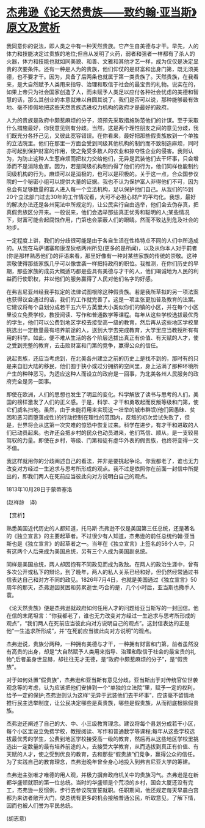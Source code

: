 # [杰弗逊《论天然贵族——致约翰·亚当斯》原文及赏析](https://www.vrrw.net/wx/12161.html)

我同意你的说法，即人类之中有一种天然贵族。它产生自美德与才干。早先，人的体力和技能决定过贵族的地位;但自从发明了火药，弱者和强者一样都有了杀人的火器，体力和技能也就如同美貌、和善、文雅和其他才艺一样，成为仅仅是决定显贵的次要条件。还有一种是人为的贵族，他们仰仗的是财富和出身门第，既无须美德，也不要才干。因为，具备了后两条也就属于第一类贵族了。天然贵族，在我看来，是大自然赋予人类用来指导、治理和取信于社会的最宝贵的礼物。说实在的，如果上帝只为社会国家创造了人，而未赋予人类足以应付各种社会忧虑的美德和智慧的话，那么其创业的本意就难以自圆其说了。我们是否可以说，那种能够最有效地、毫不掺假地把这些天然贵族选进权力机构的政府才是最好的政府。

人为的贵族是政府中颇惹麻烦的分子，须预先采取措施防范他们的计谋。至于采取什么措施最好，你我意见则有分歧。当然，这是两个理性朋友之间的意见分歧，我们既充分各抒己见，又彼此宽容错误。在你看来，最好把那些假贵族放到一个单独的立法院里。他们在那里一方面会受到同级其他机构的制约而不致制造麻烦，同时亦可起到保护财富的作用，使之免受多数人的农业和掠夺性企业的侵害。我则认为，为防止这种人生惹麻烦而把权力交给他们，无异是武装他们去干坏事，只会增添而不是消除危害。因为，若是同级机构制约得了他们的行为，他们同样也能制约同级机构的行为。麻烦可以是消极的，也可以是积极的。关于这一点，合众国参议院的一个秘密小组可以提供大量的证据。我也不认为保护富人非得他们不可，因为总会有足够数量的富人进入每一个立法机构，足以保护他们自己。从我们的15到20个立法部门过去30年的工作情况看，大可不必担心财产的平均化。我想，最好的解决办法还是各州宪法中所规定的，让公民实行自由选举，他们会去伪存真，把真假贵族区分开来。一般说来，他们会选举那些真正优秀和聪明的人;某些情况下，财富可能会起腐蚀作用，门第也会蒙蔽人们的眼睛。然而不致达到危及社会的地步。

一定程度上讲，我们的分歧很可能是由于各自生活在性格特点不同的人们中所造成的。从我在马萨诸塞和康涅狄格两州所见(更多的是所闻)，以及从你本人对于前者(你是那样熟悉他们)的评语来看，那里好像有一种对某些家族的传统的崇敬。这种崇敬使得那些家族几乎可以像世袭一样把持政府的职位。我推测，在你们历史的早期，那些家族的成员大概适巧都是些具有美德与才干的人，他们竭诚地为人民的利益而行使职权，并以他们的服务赢得了人民对他们名字的好感。



在弗吉尼亚州经我手拟定的法律试图根除这种假贵族。若是我所草拟的另一项法案也获得议会通过的话，我们的工作就完善了。这是一项主张更加普及教育的法案。它建议将每个县划分成若干五六平方英里大小类似你们的镇的小区，并在每个小区里设立免费学校，教授阅读、写作和普通数学等课程。每年从这些学校选拔最优秀的学生，他们可以公费到地区学校去接受高一级的教育，然后再从这些地区学校里挑选出一定数量最有培养前途的人，送到大学去完成教育，大学里应当教授所有有用的科学。如此，便不难从生活的各个阶层选拔出真正有价值、有天赋的人才，使之受到完整的教育，去击败财富和门第的竞争，赢得公众的信任。

说起贵族，还应当考虑到，在北美各州建立之前的历史上是找不到的，那时有的只是来自旧大陆的移民，他们囿于狭小或过分拥挤的空间里，身上沾满了那种环境所产生的种种恶习。为适应这种人而设立的政府是一回事，为北美各州人民服务的政府完全是另一回事。

即使在欧洲，人们的思想也发生了明显的变化。科学解放了读书与思考的人们，美国的榜样激发了人们的正义感。于是，科学、才干和勇敢起而反叛等级和门第，使它们威名扫地。虽然，由于未能将用来实现这一壮举的城市群氓(他们因愚昧、贫困和恶习而堕落成性)的行动控制在理性的范围内，反叛的初次尝试失败了，但是，世界将会从这第一次灾难的惊恐中恢复过来。科学在进步，有才干和进取的人们已动员起来。也许还会把乡村的民众也动员进来，他们笃信、顺从，是一支较易驾驭的力量。即使在乡村，等级、门第和徒有虚华外表的假贵族，也终将变得一文不值。

我这样就用你的分歧阐述自己的看法，并非是要挑起争论。你我都老了，谁也无力改变对方经过一生追求与思考所形成的观点。我不过是依照你在前面一封信中所提出的，即我们两人在死前应当彼此向对方说明白自己的观点。

1813年10月28日于蒙蒂塞洛

(赵祥龄　译)

【赏析】

熟悉美国近代历史的人都知道，托马斯·杰弗逊不仅是美国第三任总统，还是著名的《独立宣言》的主要起草者。不过很少有人知道，杰弗逊的前任总统约翰·亚当斯也是《独立宣言》的起草者之一。当年在《独立宣言》上签名的56个人中，只有这两个人后来成为美国总统，另有三个人成为美国副总统。

同样是美国总统，两人却因抱有不同政见而成为政敌。在两人的政治生涯中，曾有多次公开或私下的辩论，到了晚年，两人的私人关系已经和好，但仍然经常通过书信表达自己和对方不同的政见。1826年7月4日，也就是美国通过《独立宣言》50周年的那天，杰弗逊因贫困和劳累逝世;巧合的是，几个小时后，亚当斯也撒手人寰。

《论天然贵族》便是杰弗逊就政府如何任用人才的问题给亚当斯写的一封回信。他在信的末尾坦言：“你我都老了，谁也无力改变对方经过一生追求与思考所形成的观点”，“我们两人在死前应当彼此向对方说明自己的观点”。这封信表达的正是他“一生追求所形成”，并“在死前应当彼此向对方说明”的观点。

杰弗逊说，贵族分两种，一种拥有美德与才干，一种拥有财富和门第，前者虽然没有高贵的出身，却是“大自然赋予人类用来指导、治理和取信于社会的最宝贵的礼物”;后者虽身世显赫，却往往无才无德，是“政府中颇惹麻烦的分子”，是“假贵族”。

对于如何处置“假贵族”，杰弗逊和亚当斯有意见分歧。亚当斯出于对传统官位世袭观念等的考虑，认为应该把他们安排到一个“单独的立法院”里，赋予一定的权利，给予一定的保护;杰弗逊则认为这样“无异于武装他们去干坏事”，应该毫不留情地推行民主选举制度，让公民决定哪些是真贵族，哪些是假贵族，从而彻底根除假贵族。

杰弗逊还阐述了自己的大、中、小三级教育理念。建议将每个县划分成若干小区，每个小区里设立免费学校，教授阅读、写作和普通数学等课程;每年从这些学校选拔最优秀的学生，公费到地区学校接受高一级的教育，然后再从这些地区学校里挑选出一定数量的最有培养前途的人，去接受大学教育，从而选拔到真正有价值、有天赋的人才，使之受到优良的教育，去和那些“假贵族”们竞争，赢得公众的信任。为了实践自己的教育理念，杰弗逊晚年曾全身心地投入到弗吉尼亚大学的筹建。

杰弗逊主张唯才唯德的用人观，并极力摒弃政府机关中的贵族习气。杰弗逊是在新都华盛顿就职的第一位总统。当时的华盛顿是个荒凉的乡村，国会大厦还没有完工，杰弗逊一反惯例，步行去参议院宣誓就职。任职期间，他还规定每天早晨白宫都为来访者敞开大门，使总统有更多的机会接触普通公民，听取意见，了解下情，因而也被人们誉为平民总统。

(胡志意)

